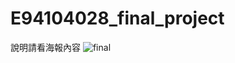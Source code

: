 # E94104028_final_project
說明請看海報內容
![final](https://github.com/Naneninonuu/E94104028_final_project/assets/95352835/a38bf6b2-0256-44a3-8749-fd9c27fe398a)
